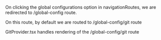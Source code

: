 On clicking the global configurations option in navigationRoutes, we are redirected to /global-config route.

On this route, by default we are routed to /global-config/git route

GitProvider.tsx handles rendering of the /global-config/git route